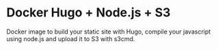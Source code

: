 # Docker Hugo + Node.js + S3

Docker image to build your static site with Hugo, compile your javascript
using node.js and upload it to S3 with s3cmd.
